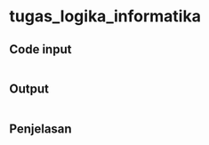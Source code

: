 # tugas_logika_informatika

## Code input 
```python
```


## Output 
````markdown
````

## Penjelasan 
